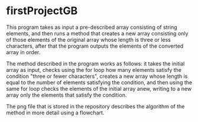 # firstProjectGB
This program takes as input a pre-described array consisting of string elements, and then runs a method that creates a new array consisting only of those elements of the original array whose length is three or less characters, after that the program outputs the elements of the converted array in order.

The method described in the program works as follows: it takes the initial array as input, checks using the for loop how many elements satisfy the condition "three or fewer characters", creates a new array whose length is equal to the number of elements satisfying the condition, and then using the same for loop checks the elements of the initial array anew, writing to a new array only the elements that satisfy the condition.

The png file that is stored in the repository describes the algorithm of the method in more detail using a flowchart.